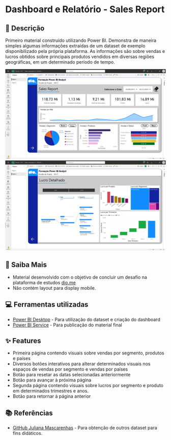 # Dashboard e Relatório - Sales Report

## 📒 Descrição
Primeiro material construído utilizando Power BI. Demonstra de maneira simples algumas informações extraídas de um dataset de exemplo disponibilizado pela própria plataforma.
As informações são sobre vendas e lucros obtidos sobre principais produtos vendidos em diversas regiões geográficas, em um determinado período de tempo.

<img src="assets/images/first_pag.png"/>
<img src="assets/images/second_pag.png"/>

## 🔎 Saiba Mais
- Material desenvolvido com o objetivo de concluir um desafio na plataforma de estudos [dio.me](https://web.dio.me)
- Não contém layout para display mobile.

## 💻 Ferramentas utilizadas
- [Power BI Desktop](https://www.microsoft.com/pt-br/download/details.aspx?id=58494) - Para utilização do dataset e criação do dashboard
- [Power BI Service](https://app.powerbi.com/) - Para publicação do material final

## ✨ Features
- Primeira página contendo visuais sobre vendas por segmento, produtos e países
- Diversos botões interativos para alterar determinados visuais nos espaços de vendas por segmento e vendas por países
- Botão para resetar as datas selecionadas anteriormente
- Botão para avançar à próxima página
- Segunda página contendo visuais sobre lucros por segmento e produto em determinados trimestres e anos.
- Botão para retornar à página anterior

## 📚 Referências
- [GitHub Juliana Mascarenhas](https://github.com/julianazanelatto) - Para obtenção de outros dataset para fins didáticos.
